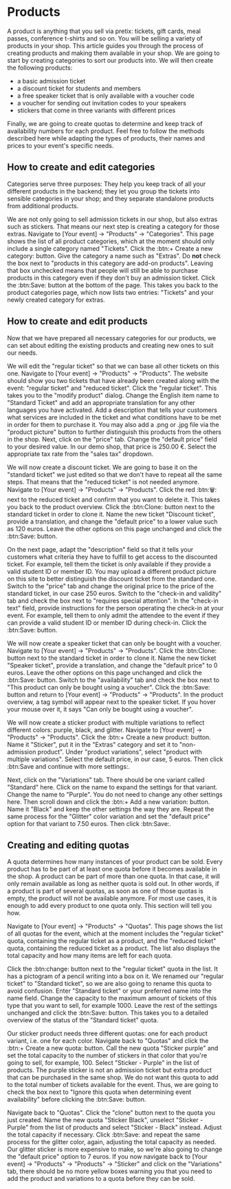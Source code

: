 # Products

A product is anything that you sell via pretix: tickets, gift cards, meal passes, conference t-shirts and so on. 
You will be selling a variety of products in your shop. 
This article guides you through the process of creating products and making them available in your shop. 
We are going to start by creating categories to sort our products into. 
We will then create the following products: 

 - a basic admission ticket 
 - a discount ticket for students and members
 - a free speaker ticket that is only available with a voucher code 
 - a voucher for sending out invitation codes to your speakers 
 - stickers that come in three variants with different prices 

Finally, we are going to create quotas to determine and keep track of availability numbers for each product. 
Feel free to follow the methods described here while adapting the types of products, their names and prices to your event's specific needs. 

## How to create and edit categories

Categories serve three purposes: They help you keep track of all your different products in the backend; they let you group the tickets into sensible categories in your shop; and they separate standalone products from additional products. 

We are not only going to sell admission tickets in our shop, but also extras such as stickers. 
That means our next step is creating a category for those extras. 
Navigate to [Your event] → "Products" → "Categories". This page shows the list of all product categories, which at the moment should only include a single category named "Tickets". 
Click the :btn:+ Create a new category: button. 
Give the category a name such as "Extras". 
Do __not__ check the box next to "products in this category are add-on products". 
Leaving that box unchecked means that people will still be able to purchase products in this category even if they don't buy an admission ticket. 
Click the :btn:Save: button at the bottom of the page. 
This takes you back to the product categories page, which now lists two entries: "Tickets" and your newly created category for extras. 

## How to create and edit products

Now that we have prepared all necessary categories for our products, we can set about editing the existing products and creating new ones to suit our needs. 

We will edit the "regular ticket" so that we can base all other tickets on this one. 
Navigate to [Your event] → "Products" → "Products". 
The website should show you two tickets that have already been created along with the event: "regular ticket" and "reduced ticket". 
Click the "regular ticket". 
This takes you to the "modify product" dialog. 
Change the English item name to "Standard Ticket" and add an appropriate translation for any other languages you have activated. 
Add a description that tells your customers what services are included in the ticket and what conditions have to be met in order for them to purchase it. 
You may also add a .png or .jpg file via the "product picture" button to further distinguish this products from the others in the shop. 
Next, click on the "price" tab. 
Change the "default price" field to your desired value. 
In our demo shop, that price is 250.00 €. 
Select the appropriate tax rate from the "sales tax" dropdown. 

We will now create a discount ticket. 
We are going to base it on the "standard ticket" we just edited so that we don't have to repeat all the same steps. 
That means that the "reduced ticket" is not needed anymore. 
Navigate to [Your event] → "Products" → "Products". 
Click the red :btn:🗑: next to the reduced ticket and confirm that you want to delete it. 
This takes you back to the product overview. 
Click the :btn:Clone: button next to the standard ticket in order to clone it. 
Name the new ticket "Discount ticket", provide a translation, and change the "default price" to a lower value such as 120 euros. 
Leave the other options on this page unchanged and click the :btn:Save: button. 

On the next page, adapt the "description" field so that it tells your customers what criteria they have to fulfill to get access to the discounted ticket. 
For example, tell them the ticket is only available if they provide a valid student ID or member ID. 
You may upload a different product picture on this site to better distinguish the discount ticket from the standard one. 
Switch to the "price" tab and change the original price to the price of the standard ticket, in our case 250 euros. 
Switch to the "check-in and validity" tab and check the box next to "requires special attention". 
In the "check-in text" field, provide instructions for the person operating the check-in at your event. 
For example, tell them to only admit the attendee to the event if they can provide a valid student ID or member ID during check-in. 
Click the :btn:Save: button. 

We will now create a speaker ticket that can only be bought with a voucher. 
Navigate to [Your event] → "Products" → "Products". 
Click the :btn:Clone: button next to the standard ticket in order to clone it. 
Name the new ticket "Speaker ticket", provide a translation, and change the "default price" to 0 euros. 
Leave the other options on this page unchanged and click the :btn:Save: button. 
Switch to the "availability" tab and check the box next to "This product can only be bought using a voucher". 
Click the :btn:Save: button and return to [Your event] → "Products" → "Products". 
In the product overview, a tag symbol will appear next to the speaker ticket. 
If you hover your mouse over it, it says "Can only be bought using a voucher". 

We will now create a sticker product with multiple variations to reflect different colors: purple, black, and glitter. 
Navigate to [Your event] → "Products" → "Products". 
Click the :btn:+ Create a new product: button. 
Name it "Sticker", put it in the "Extras" category and set it to "non-admission product". 
Under "product variations", select "product with multiple variations". 
Select the default price, in our case, 5 euros. 
Then click :btn:Save and continue with more settings:. 

Next, click on the "Variations" tab. 
There should be one variant called "Standard" here. 
Click on the name to expand the settings for that variant. 
Change the name to "Purple". 
You do not need to change any other settings here. 
Then scroll down and click the :btn:+ Add a new variation: button. 
Name it "Black" and keep the other settings the way they are. 
Repeat the same process for the "Glitter" color variation and set the "default price" option for that variant to 7.50 euros. 
Then click :btn:Save:. 

## Creating and editing quotas 

A quota determines how many instances of your product can be sold. 
Every product has to be part of at least one quota before it becomes available in the shop. 
A product can be part of more than one quota. In that case, it will only remain available as long as neither quota is sold out. 
In other words, if a product is part of several quotas, as soon as one of those quotas is empty, the product will not be available anymore. 
For most use cases, it is enough to add every product to one quota only. 
This section will tell you how. 

Navigate to [Your event] → "Products" → "Quotas". 
This page shows the list of all quotas for the event, which at the moment includes the "regular ticket" quota, containing the regular ticket as a product, and the "reduced ticket" quota, containing the reduced ticket as a product. 
The list also displays the total capacity and how many items are left for each quota. 

Click the :btn:change: button next to the "regular ticket" quota in the list. 
It has a pictogram of a pencil writing into a box on it. 
We renamed our "regular ticket" to "Standard ticket", so we are also going to rename this quota to avoid confusion. 
Enter "Standard ticket" or your preferred name into the name field. 
Change the capacity to the maximum amount of tickets of this type that you want to sell, for example 1000. 
Leave the rest of the settings unchanged and click the :btn:Save: button. 
This takes you to a detailed overview of the status of the "Standard ticket" quota. 

Our sticker product needs three different quotas: one for each product variant, i.e. one for each color. 
Navigate back to "Quotas" and click the :btn:+ Create a new quota: button. 
Call the new quota "Sticker purple" and set the total capacity to the number of stickers in that color that you're going to sell, for example, 100. 
Select "Sticker - Purple" in the list of products. 
The purple sticker is not an admission ticket but extra product that can be purchased in the same shop. 
We do not want this quota to add to the total number of tickets available for the event. 
Thus, we are going to check the box next to "Ignore this quota when determining event availability" before clicking the :btn:Save: button. 

Navigate back to "Quotas". 
Click the "clone" button next to the quota you just created. 
Name the new quota "Sticker Black", unselect "Sticker - Purple" from the list of products and select "Sticker - Black" instead. 
Adjust the total capacity if necessary. 
Click :btn:Save: and repeat the same process for the glitter color, again, adjusting the total capacity as needed. 
Our glitter sticker is more expensive to make, so we're also going to change the "default price" option to 7 euros. 
If you now navigate back to [Your event] → "Products" → "Products" → "Sticker" and click on the "Variations" tab, there should be no more yellow boxes warning you that you need to add the product and variations to a quota before they can be sold. 